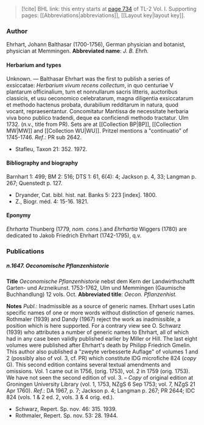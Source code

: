 > [!cite] BHL link: this entry starts at [page 734](https://www.biodiversitylibrary.org/page/33120865) of TL-2 Vol. I.
> Supporting pages: [[Abbreviations|abbreviations]], [[Layout key|layout key]].

### Author

Ehrhart, Johann Balthasar (1700-1756), German physician and botanist, physician at Memmingen. 
**Abbreviated name**: *J. B. Ehrh.*

#### Herbarium and types

Unknown. — Balthasar Ehrhart was the first to publish a series of exsiccatae: *Herbarium vivum recens collectum*, in quo centuriae V plantarum officinalium, turn et nonnullarum sacris litteris, auctoribus classicis, et usu oeconomico celebratarum, magna diligentia exsiccatarum et methodo hactenus probata, durabilium redditarum in natura, quod vocant, repraesentantur. Concomitatur Mantissa de necessitate herbaria viva bono publico tradendi, deque ea conficiendi methodo tractatur. Ulm 1732. (n.v., title from PR). Sets are at [[Collection BP|BP]], [[Collection MW|MW]] and [[Collection WU|WU]]. Pritzel mentions a "continuatio" of 1745-1746.
*Ref*.: PR sub 2642.
- Stafleu, Taxon 21: 352. 1972.

#### Bibliography and biography

Barnhart 1: 499; BM 2: 516; DTS 1: 61, 6(4): 4; Jackson p. 4, 33; Langman p. 267; Quenstedt p. 127.
- Dryander, Cat. bibl. hist. nat. Banks 5: 223 \[index\]. 1800.
- Z., Biogr. méd. 4: 15-16. 1821.

#### Eponymy

*Ehrharta* Thunberg (1779, *nom. cons.*).and *Ehrhartia* Wiggers (1780) are dedicated to Jakob Friedrich Ehrhart (1742-1795), q.v.

### Publications

##### n.1647. Oeconomische Pflanzenhistorie

**Title**
*Oeconomische Pflanzenhistorie* nebst dem Kern der Landwirthschafft Garten- und Arzneikunst. 1753-1762, Ulm und Memmingen (Gaumische Buchhandlung) 12 vols. Oct.
**Abbreviated title**: *Oecon. Pflanzenhist.*

**Notes**
*Publ*.: Inadmissible as a source of generic names. Ehrhart uses Latin specific names of one or more words without distinction of generic names. Rothmaler (1939) and Dandy (1967) reject the work as inadmissible, a position which is here supported. For a contrary view see O. Schwarz (1939) who attributes a number of generic names to Ehrhart, all of which had in any case been validly published earlier by Miller or Hill. The last eight volumes were published after Ehrhart's death by Philipp Friedrich Gmelin. This author also published a "zweyte verbesserte Auflage" of volumes 1 and 2 (possibly also of vol. 3, cf. PR) which constitute IDG microfiche 824 (*copy* G). This second edition contains several textual amendments and omissions. Vol. 1 came out in 1756, (orig. 1753), vol. 2 in 1759 (orig. 1753). We have not seen the second edition of vol. 3. – *Copy* of original edition at Groningen University Library (vol. 1, 1753, NZgS 6 Sep 1753; vol. 7, NZgS 21 Apr 1760).
*Ref*.: DA 1967, p. 7; Jackson p. 4; Langman p. 267; PR 2644; IDC 824 (vols. 1 & 2 ed. 2, vols. 3 & 4 orig. ed.).
- Schwarz, Repert. Sp. nov. 46: 315. 1939.
- Rothmaler, Repert. Sp. nov. 53: 28. 1944.

